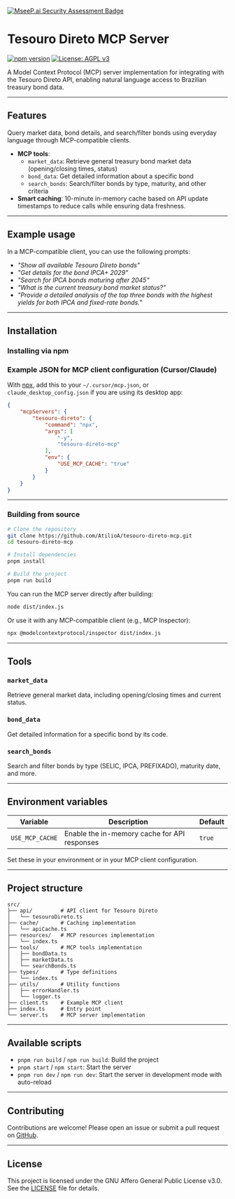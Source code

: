 [![MseeP.ai Security Assessment Badge](https://mseep.net/pr/atilioa-tesouro-direto-mcp-badge.png)](https://mseep.ai/app/atilioa-tesouro-direto-mcp)

# Tesouro Direto MCP Server

[![npm version](https://img.shields.io/npm/v/tesouro-direto-mcp.svg)](https://www.npmjs.com/package/tesouro-direto-mcp)
[![License: AGPL v3](https://img.shields.io/badge/License-AGPL%20v3-blue.svg)](LICENSE)

A Model Context Protocol (MCP) server implementation for integrating with the Tesouro Direto API, enabling natural language access to Brazilian treasury bond data.

---

## Features

Query market data, bond details, and search/filter bonds using everyday language through MCP-compatible clients.

- **MCP tools**:
  - `market_data`: Retrieve general treasury bond market data (opening/closing times, status)
  - `bond_data`: Get detailed information about a specific bond
  - `search_bonds`: Search/filter bonds by type, maturity, and other criteria
- **Smart caching**: 10-minute in-memory cache based on API update timestamps to reduce calls while ensuring data freshness.

---

## Example usage

In a MCP-compatible client, you can use the following prompts:

- *"Show all available Tesouro Direto bonds"*
- *"Get details for the bond IPCA+ 2029"*
- *"Search for IPCA bonds maturing after 2045"*
- *"What is the current treasury bond market status?"*
- *"Provide a detailed analysis of the top three bonds with the highest yields for both IPCA and fixed-rate bonds."*

---

## Installation

### Installing via npm

### Example JSON for MCP client configuration (Cursor/Claude)

With [npx](https://docs.npmjs.com/cli/commands/npx), add this to your `~/.cursor/mcp.json`, or `claude_desktop_config.json` if you are using its desktop app:

```json
{
    "mcpServers": {
        "tesouro-direto": {
            "command": "npx",
            "args": [
                "-y",
                "tesouro-direto-mcp"
            ],
            "env": {
                "USE_MCP_CACHE": "true"
            }
        }
    }
}
```

---

### Building from source

```bash
# Clone the repository
git clone https://github.com/AtilioA/tesouro-direto-mcp.git
cd tesouro-direto-mcp

# Install dependencies
pnpm install

# Build the project
pnpm run build
```

You can run the MCP server directly after building:

```bash
node dist/index.js
```

Or use it with any MCP-compatible client (e.g., MCP Inspector):

```bash
npx @modelcontextprotocol/inspector dist/index.js
```

---

## Tools

### `market_data`

Retrieve general market data, including opening/closing times and current status.

### `bond_data`

Get detailed information for a specific bond by its code.

### `search_bonds`

Search and filter bonds by type (SELIC, IPCA, PREFIXADO), maturity date, and more.

---

## Environment variables

| Variable         | Description                                 | Default |
|------------------|---------------------------------------------|---------|
| `USE_MCP_CACHE`  | Enable the in-memory cache for API responses| `true`  |

Set these in your environment or in your MCP client configuration.

---

## Project structure

```
src/
├── api/         # API client for Tesouro Direto
│   └── tesouroDireto.ts
├── cache/       # Caching implementation
│   └── apiCache.ts
├── resources/   # MCP resources implementation
│   └── index.ts
├── tools/       # MCP tools implementation
│   ├── bondData.ts
│   ├── marketData.ts
│   └── searchBonds.ts
├── types/       # Type definitions
│   └── index.ts
├── utils/       # Utility functions
│   ├── errorHandler.ts
│   └── logger.ts
├── client.ts    # Example MCP client
├── index.ts     # Entry point
└── server.ts    # MCP server implementation
```

---

## Available scripts

- `pnpm run build` / `npm run build`: Build the project
- `pnpm start` / `npm start`: Start the server
- `pnpm run dev` / `npm run dev`: Start the server in development mode with auto-reload

---

## Contributing

Contributions are welcome! Please open an issue or submit a pull request on [GitHub](https://github.com/AtilioA/tesouro-direto-mcp).

---

## License

This project is licensed under the GNU Affero General Public License v3.0. See the [LICENSE](LICENSE) file for details.

